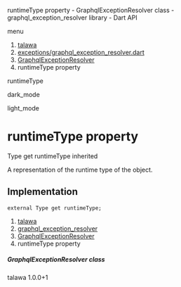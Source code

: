 




runtimeType property - GraphqlExceptionResolver class - graphql\_exception\_resolver library - Dart API







menu

1. [talawa](../../index.html)
2. [exceptions/graphql\_exception\_resolver.dart](../../exceptions_graphql_exception_resolver/exceptions_graphql_exception_resolver-library.html)
3. [GraphqlExceptionResolver](../../exceptions_graphql_exception_resolver/GraphqlExceptionResolver-class.html)
4. runtimeType property

runtimeType


dark\_mode

light\_mode




# runtimeType property


Type
get
runtimeType
inherited

A representation of the runtime type of the object.


## Implementation

```
external Type get runtimeType;
```


 


1. [talawa](../../index.html)
2. [graphql\_exception\_resolver](../../exceptions_graphql_exception_resolver/exceptions_graphql_exception_resolver-library.html)
3. [GraphqlExceptionResolver](../../exceptions_graphql_exception_resolver/GraphqlExceptionResolver-class.html)
4. runtimeType property

##### GraphqlExceptionResolver class





talawa
1.0.0+1






